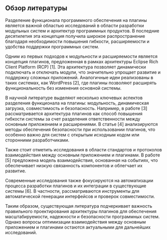 ## Обзор литературы
Разделение функционала программного обеспечения на плагины является важной областью исследований в области разработки модульных систем и архитектур программных продуктов. В последние десятилетия эта концепция получила широкое распространение благодаря необходимости повышения гибкости, расширяемости и удобства поддержки программных систем.

Одним из первых подходов к модульности и расширяемости является концепция плагинов, предложенная в рамках архитектуры Eclipse Rich Client Platform (RCP) [1]. Эта архитектура позволяет динамически подключать и отключать модули, что значительно упрощает развитие и поддержку сложных приложений. Аналогичные идеи реализованы в таких системах, как WordPress [2], где плагины позволяют расширять функциональность без изменения основной системы.

В научной литературе выделяют несколько ключевых аспектов разделения функционала на плагины: модульность, динамическая загрузка, совместимость и безопасность. Например, в работе [3] рассматривается архитектура плагинов как способ повышения гибкости системы за счет разделения ответственности между основным приложением и расширениями. В статье [4] анализируются методы обеспечения безопасности при использовании плагинов, что особенно важно для систем с открытым исходным кодом или сторонними разработчиками.

Также стоит отметить исследования в области стандартов и протоколов взаимодействия между основным приложением и плагинами. В работе [5] предложена модель взаимодействия, основанная на событиях, что обеспечивает низкую связанность компонентов и облегчает их развитие.

Современные исследования также фокусируются на автоматизации процесса разработки плагинов и их интеграции в существующие системы [6]. В частности, рассматриваются инструменты для автоматической генерации интерфейсов и проверок совместимости.

Таким образом, существующая литература подчеркивает важность правильного проектирования архитектуры плагинов для обеспечения масштабируемости, надежности и безопасности программных систем. Однако вопросы оптимизации взаимодействия между основным приложением и плагинами остаются актуальными для дальнейших исследований.